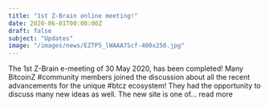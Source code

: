 ```yaml
---
title: "1st Z-Brain online meeting!"
date: 2020-06-01T00:00:00Z
draft: false
subject: "Updates"
image: "/images/news/EZTP5_lWAAA7Scf-400x250.jpg"
---
```


The 1st Z-Brain e-meeting of 30 May 2020, has been completed! Many BitcoinZ #community members joined the discussion about all the recent advancements for the unique #btcz ecosystem! They had the opportunity to discuss many new ideas as well. The new site is one of...
read more
